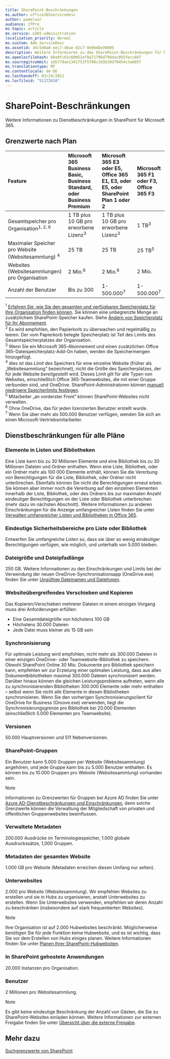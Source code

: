 ```yaml
---
title: SharePoint-Beschränkungen
ms.author: office365servicedesc
author: pamelaar
audience: ITPro
ms.topic: article
ms.service: o365-administration
localization_priority: Normal
ms.custom: Adm_ServiceDesc
ms.assetid: 34c5d8a8-eec7-46ae-82c7-9e9bdbe39895
description: Weitere Informieren zu den SharePoint-Beschränkungen für Microsoft 365- und eigenständige Pläne.
ms.openlocfilehash: 60a9fc63c60952ef8a71706d79ddac055fecc887
ms.sourcegitcommit: a2b77dae1341753f5f98c3d3b39d70454c3ab05f
ms.translationtype: MT
ms.contentlocale: de-DE
ms.lasthandoff: 03/24/2021
ms.locfileid: "51172610"
---
```

# <a name="sharepoint-limits"></a>SharePoint-Beschränkungen

Weitere Informationen zu Dienstbeschränkungen in SharePoint für Microsoft 365.
  
## <a name="limits-by-plan"></a>Grenzwerte nach Plan 

| Feature | Microsoft 365 Business Basic, Business Standard, oder Business Premium | Microsoft 365 E3 oder E5, Office 365 E1, E3, oder E5, oder SharePoint Plan 1 oder 2 | Microsoft 365 F1 oder F3, Office 365 F3 |
|:-----|:-----|:-----|:-----|
|Gesamtspeicher pro Organisation<sup>1, 2, 6</sup> <br/> |1 TB plus 10 GB pro erworbene Lizenz<sup>3</sup>  <br/> |1 TB plus 10 GB pro erworbene Lizenz<sup>3</sup> <br/> |1 TB<sup>3</sup> <br/> |
|Maximaler Speicher pro Website (Websitesammlung) <sup>4</sup><br/> |25 TB <br/> |25 TB <br/> |25 TB<sup>5</sup> <br/> |
|Websites (Websitesammlungen) pro Organisation  <br/> |2 Mio.<sup>6</sup> <br/> |2 Mio.<sup>6</sup> <br/> |2 Mio.<br/> |
|Anzahl der Benutzer  <br/> |Bis zu 300  <br/> |1-500.000<sup>7</sup> <br/> |1-500.000<sup>7</sup> <br/> |
   
<sup>1</sup> [Erfahren Sie, wie Sie den gesamten und verfügbaren Speicherplatz für Ihre Organisation finden können](/sharepoint/manage-site-collection-storage-limits). Sie können eine unbegrenzte Menge an zusätzlichem SharePoint-Speicher kaufen. Siehe [Ändern von Speicherplatz für Ihr Abonnement](/office365/admin/subscriptions-and-billing/add-storage-space). 
<br/><sup>2</sup> Es wird empfohlen, den Papierkorb zu überwachen und regelmäßig zu leeren. Der vom Papierkorb belegte Speicherplatz ist Teil des Limits des Gesamtspeicherplatzes der Organisation. 
<br/> <sup>3</sup> Wenn Sie ein Microsoft 365-Abonnement und einen zusätzlichen Office 365-Dateispeicherplatz-Add-On haben, werden die Speichermengen hinzugefügt. 
<br/> <sup>4</sup> dies ist das *Limit* des Speichers für eine einzelne Website (früher als „Websitesammlung“ bezeichnet), nicht die Größe des Speicherplatzes, der für jede Website *bereitgestellt* wird. Dieses Limit gilt für alle Typen von Websites, einschließlich Office 365-Teamwebsites, die mit einer Gruppe verbunden sind, und OneDrive. SharePoint-Administratoren können [manuell niedrigere Speicherlimits festlegen](/sharepoint/manage-site-collection-storage-limits#manage-individual-site-storage-limits). 
<br/> <sup>5</sup> Mitarbeiter „an vorderster Front“ können SharePoint-Websites nicht verwalten. 
<br/> <sup>6</sup> Ohne OneDrive, das für jeden lizenzierten Benutzer erstellt wurde. 
<br/> <sup>7</sup> Wenn Sie über mehr als 500.000 Benutzer verfügen, wenden Sie sich an einen Microsoft-Vertriebsmitarbeiter. 
  
## <a name="service-limits-for-all-plans"></a>Dienstbeschränkungen für alle Pläne

### <a name="items-in-lists-and-libraries"></a>Elemente in Listen und Bibliotheken

Eine Liste kann bis zu 30 Millionen Elemente und eine Bibliothek bis zu 30 Millionen Dateien und Ordner enthalten. Wenn eine Liste, Bibliothek, oder ein Ordner mehr als 100 000 Elemente enthält, können Sie die Vererbung von Berechtigungen für die Liste, Bibliothek, oder Ordner nicht unterbrechen. Ebenfalls können Sie nicht die Berechtigungen erneut erben. Sie können aber immer noch die Vererbung auf den einzelnen Elementen innerhalb der Liste, Bibliothek, oder des Ordners bis zur maximalen Anzahl eindeutiger Berechtigungen on der Liste oder Bibliothek unterbrechen (mehr dazu im nächsten Abschnitt). Weitere Informationen zu anderen Einschränkungen für die Anzeige umfangreicher Listen finden Sie unter [Verwalten umfangreicher Listen und Bibliotheken in Office 365](https://support.office.com/article/b4038448-ec0e-49b7-b853-679d3d8fb784).

### <a name="unique-security-scopes-per-list-or-library"></a>Eindeutige Sicherheitsbereiche pro Liste oder Bibliothek

Entwerfen Sie umfangreiche Listen so, dass sie über so wenig eindeutiger Berechtigungen verfügen, wie möglich, und unterhalb von 5.000 bleiben.

### <a name="file-size-and-file-path-length"></a>Dateigröße und Dateipfadlänge

250 GB. Weitere Informationen zu den Einschränkungen und Limits bei der Verwendung der neuen OneDrive-Synchronisationsapp (OneDrive.exe) finden Sie unter [Ungültige Dateinamen und Dateitypen](https://support.office.com/article/64883a5d-228e-48f5-b3d2-eb39e07630fa).

### <a name="moving-and-copying-across-sites"></a>Websiteübergreifendes Verschieben und Kopieren

Das Kopieren/Verschieben mehrerer Dateien in einem einzigen Vorgang muss drei Anforderungen erfüllen:

- Eine Gesamtdateigröße von höchstens 100 GB
- Höchstens 30.000 Dateien
- Jede Datei muss kleiner als 15 GB sein

### <a name="sync"></a>Synchronisierung

Für optimale Leistung wird empfohlen, nicht mehr als 300.000 Dateien in einer einzigen OneDrive- oder Teamwebsite-Bibliothek zu speichern. Obwohl SharePoint Online 30 Mio. Dokumente pro Bibliothek speichern kann, empfehlen wir zur Erzielung einer optimalen Leistung, dass aus allen Dokumentbibliotheken maximal 300.000 Dateien synchronisiert werden. Darüber hinaus können die gleichen Leistungsprobleme auftreten, wenn alle zu synchronisierenden Bibliotheken 300.000 Elemente oder mehr enthalten – selbst wenn Sie nicht alle Elemente in diesen Bibliotheken synchronisieren. Wenn Sie den vorherigen Synchronisierungsclient für OneDrive for Business (Groove.exe) verwenden, liegt die Synchronisierungsgrenze pro Bibliothek bei 20.000 Elementen (einschließlich 5.000 Elementen pro Teamwebsite).

### <a name="versions"></a>Versionen

50.000 Hauptversionen und 511 Nebenversionen.

### <a name="sharepoint-groups"></a>SharePoint-Gruppen

Ein Benutzer kann 5.000 Gruppen per Website (Websitesammlung) angehören, und jede Gruppe kann bis zu 5.000 Benutzer enthalten. Es können bis zu 10.000 Gruppen pro Website (Websitesammlung) vorhanden sein.

> [!NOTE]
> Informationen zu Grenzwerten für Gruppen bei Azure AD finden Sie unter [Azure AD-Dienstbeschränkungen und Einschränkungen](/azure/active-directory/users-groups-roles/directory-service-limits-restrictions), denn solche Grenzwerte können die Verwaltung der Mitgliedschaft von privaten und öffentlichen Gruppenwebsites beeinflussen.

### <a name="managed-metadata"></a>Verwaltete Metadaten

200.000 Ausdrücke im Terminologiespeicher, 1.000 globale Ausdruckssätze, 1,000 Gruppen.

### <a name="overall-site-metadata"></a>Metadaten der gesamten Website

1.000 GB pro Website (Metadaten erreichen diesen Umfang nur selten).

### <a name="subsites"></a>Unterwebsites

2.000 pro Website (Websitesammlung). Wir empfehlen Websites zu erstellen und sie in Hubs zu organisieren, anstatt Unterwebsites zu erstellen. Wenn Sie Unterwebsites verwenden, empfehlen wir deren Anzahl zu beschränken (insbesondere auf stark frequentierten Websites).

> [!NOTE]
> Ihre Organisation ist auf 2.000 Hubwebsites beschränkt. Möglicherweise benötigen Sie für jede Funktion keine Hubwebsite, und es ist wichtig, dass Sie vor dem Erstellen von Hubs einiges planen. Weitere Informationen finden Sie unter [Planen Ihrer SharePoint-Hubwebsiten](/sharepoint/planning-hub-sites).

### <a name="sharepoint-hosted-applications"></a>In SharePoint gehostete Anwendungen

20.000 Instanzen pro Organisation.

### <a name="users"></a>Benutzer

2 Millionen pro Websitesammlung.

> [!NOTE]
> Es gibt keine eindeutige Beschränkung der Anzahl von Gästen, die Sie zu SharePoint-Websites einladen können. Weitere Informationen zur externen Freigabe finden Sie unter [Übersicht über die externe Freigabe](/sharepoint/external-sharing-overview).

## <a name="see-also"></a>Mehr dazu

[Suchgrenzwerte von SharePoint](/sharepoint/search-limits)